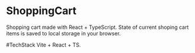 # ShoppingCart
Shopping cart made with React + TypeScript. State of current shoping cart items is saved to local storage in your browser.

 #TechStack
Vite + React + TS.
